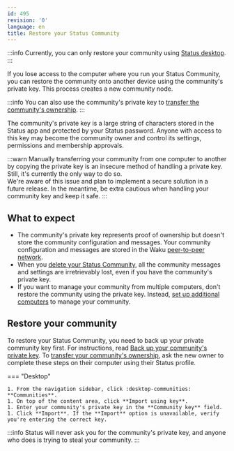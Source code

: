 ```yaml
---
id: 495
revision: '0'
language: en
title: Restore your Status Community
---
```


:::info
Currently, you can only restore your community using [Status desktop](../getting-started/#download-status.md).
:::

If you lose access to the computer where you run your Status Community, you can restore the community onto another device using the community's private key. This process creates a new community node.

:::info
You can also use the community's private key to [transfer the community's ownership](./transfer-your-community-s-ownership.md).
:::

The community's private key is a large string of characters stored in the Status app and protected by your Status password. Anyone with access to this key may become the community owner and control its settings, permissions and membership approvals.

:::warn
Manually transferring your community from one computer to another by copying the private key is an insecure method of handling a private key. Still, it's currently the only way to do so.<br/>
We're aware of this issue and plan to implement a secure solution in a future release. In the meantime, be extra cautious when handling your community key and keep it safe.
:::

## What to expect

- The community's private key represents proof of ownership but doesn't store the community configuration and messages. Your community configuration and messages are stored in the Waku [peer-to-peer network](../messaging-and-web3-browser/about-status-messages#peer-to-peer-messaging.md).
- When you [delete your Status Community](./delete-your-status-community.md), all the community messages and settings are irretrievably lost, even if you have the community's private key.
- If you want to manage your community from multiple computers, don't restore the community using the private key. Instead, [set up additional computers](../manage-your-community-from-different-computers.md) to manage your community.

## Restore your community

To restore your Status Community, you need to back up your private community key first. For instructions, read [Back up your community's private key](./back-up-your-community-s-private-key.md). To [transfer your community's ownership](./transfer-your-community-s-ownership.md), ask the new owner to complete these steps on their computer using their Status profile.

=== "Desktop"

    1. From the navigation sidebar, click :desktop-communities: **Communities**.
    1. On top of the content area, click **Import using key**.
    1. Enter your community's private key in the **Community key** field.
    1. Click **Import**. If the **Import** option is unavailable, verify you're entering the correct key.

:::info
Status will never ask you for the community's private key, and anyone who does is trying to steal your community.
:::
